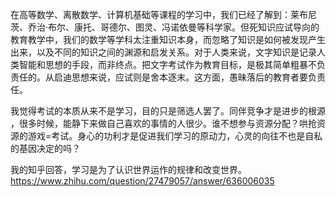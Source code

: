 在高等数学、离散数学、计算机基础等课程的学习中，我们已经了解到：莱布尼茨、乔治·布尔、康托、哥德尔、图灵、冯诺依曼等科学家。但死知识应试导向的教育教学中，我们的数学等学科太注重知识本身，而忽略了知识是如何被发现产生出来，以及不同的知识之间的渊源和启发关系。对于人类来说，文字知识是记录人类智能和思想的手段，而非终点。把文字考试作为教育目标，是极其简单粗暴不负责任的。从启迪思想来说，应试则是舍本逐末。这方面，愚昧落后的教育者要负责任。

我觉得考试的本质从来不是学习，目的只是筛选人罢了。同伴竞争才是进步的根源 ，很多时候，能静下来做自己喜欢的事情的人很少。谁不想参与资源分配？哄抢资源的游戏=考试。身心的功利才是促进我们学习的原动力，心灵的向往不也是自私的基因决定的吗？





















































































































































我的知乎回答，学习是为了认识世界运作的规律和改变世界。
https://www.zhihu.com/question/27479057/answer/636006035
























































































